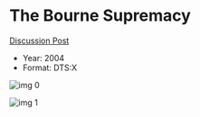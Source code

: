 # The Bourne Supremacy

[Discussion Post](https://www.avsforum.com/threads/bass-eq-for-filtered-movies.2995212/post-58713422)

* Year: 2004
* Format: DTS:X

![img 0](https://i.imgur.com/pPF5MH5.jpg)

![img 1](https://i.imgur.com/ehf5X5y.png)

